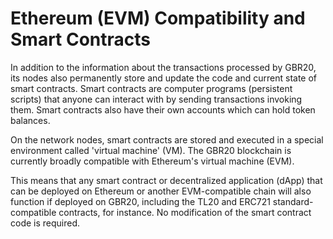# Ethereum (EVM) Compatibility and Smart Contracts

In addition to the information about the transactions processed by GBR20, its nodes also permanently store and update the code and current state of smart contracts. Smart contracts are computer programs (persistent scripts) that anyone can interact with by sending transactions invoking them. Smart contracts also have their own accounts which can hold token balances.  

On the network nodes, smart contracts are stored and executed in a special environment called 'virtual machine' (VM). The GBR20 blockchain is currently broadly compatible with Ethereum's virtual machine (EVM). 

This means that any smart contract or decentralized application (dApp) that can be deployed on Ethereum or another EVM-compatible chain will also function if deployed on GBR20, including the TL20 and ERC721 standard-compatible contracts, for instance. No modification of the smart contract code is required. 
